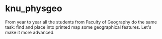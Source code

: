 # knu_physgeo
From year to year all the students from Faculty of Geography do the same task: find and place into printed map some geographical features. Let's make it more advanced.
